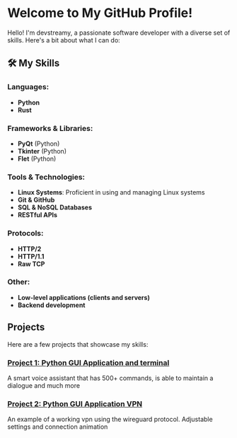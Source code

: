 # Welcome to My GitHub Profile!

Hello! I'm devstreamy, a passionate software developer with a diverse set of skills. Here's a bit about what I can do:

## 🛠️ My Skills

### Languages:
- **Python**
- **Rust**

### Frameworks & Libraries:
- **PyQt** (Python)
- **Tkinter** (Python)
- **Flet** (Python)

### Tools & Technologies:
- **Linux Systems**: Proficient in using and managing Linux systems
- **Git & GitHub**
- **SQL & NoSQL Databases**
- **RESTful APIs**

### Protocols:
- **HTTP/2**
- **HTTP/1.1**
- **Raw TCP**

### Other:
- **Low-level applications (clients and servers)**
- **Backend development**

## Projects

Here are a few projects that showcase my skills:

### [Project 1: Python GUI Application and terminal](https://github.com/devstreamy/ai)
A smart voice assistant that has 500+ commands, is able to maintain a dialogue and much more

### [Project 2: Python GUI Application VPN](https://github.com/devstreamy/vpn)
An example of a working vpn using the wireguard protocol. Adjustable settings and connection animation
